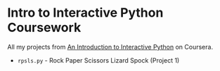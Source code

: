 Intro to Interactive Python Coursework
=====


All my projects from [An Introduction to Interactive Python](https://class.coursera.org/interactivepython-005) on Coursera. 


* `rpsls.py` - Rock Paper Scissors Lizard Spock (Project 1)
